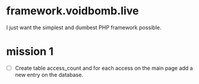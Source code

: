 # framework.voidbomb.live
I just want the simplest and dumbest PHP framework possible.

# mission 1
- [ ] Create table access_count and for each access on the main page add a new entry on the database.

